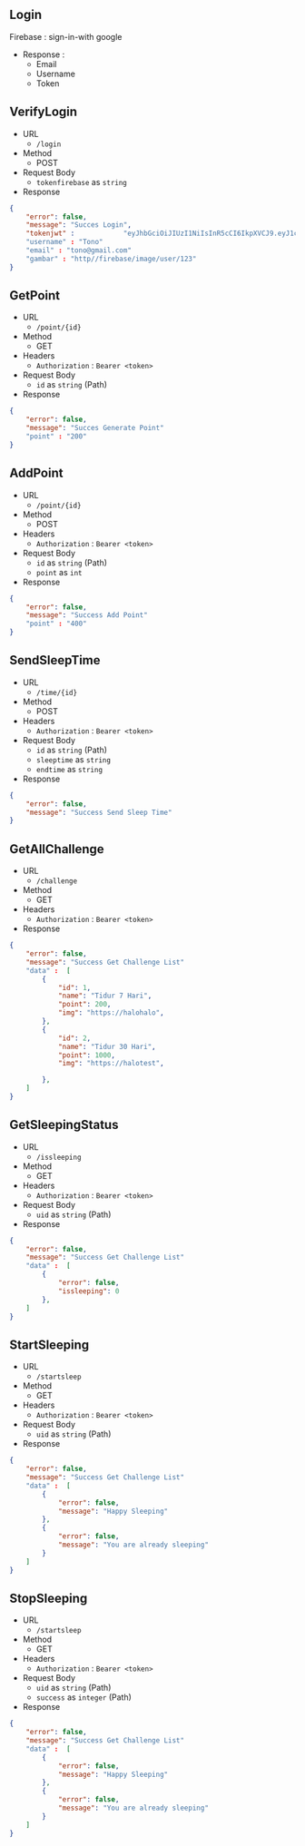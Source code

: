 ## Login
Firebase : sign-in-with google
* Response : 
    - Email
    - Username
	- Token

## VerifyLogin
* URL
    - ```/login```
* Method
    - POST
* Request Body
    - ``tokenfirebase`` as ``string``
* Response
```json
{
    "error": false,
    "message": "Succes Login",
    "tokenjwt" : 			"eyJhbGciOiJIUzI1NiIsInR5cCI6IkpXVCJ9.eyJ1c2VySWQiOiJ1c2VyLXlqNXBjX0xBUkNfQWdLNjEiLCJpYXQiOjE2NDE3OTk5NDl9.flEMaQ7zsdYkxuyGbiXjEDXO8kuDTcI__3UjCwt6R_I"
    "username" : "Tono"
    "email" : "tono@gmail.com"
    "gambar" : "http//firebase/image/user/123"
}
```

## GetPoint
* URL
    - ```/point/{id}```
* Method
    - GET
* Headers
    - ``Authorization`` : ``Bearer <token>``
* Request Body
    - ``id`` as ``string`` (Path)
* Response
```json
{
    "error": false,
    "message": "Succes Generate Point"
    "point" : "200"
}
```


## AddPoint
* URL
    - ```/point/{id}```
* Method
    - POST
* Headers
    - ``Authorization`` : ``Bearer <token>``
* Request Body
    - ``id`` as ``string`` (Path)
    - ``point`` as ``int``
* Response
```json
{
    "error": false,
    "message": "Success Add Point"
    "point" : "400"
}
```

## SendSleepTime
* URL
    - ```/time/{id}```
* Method
    - POST
* Headers
    - ``Authorization`` : ``Bearer <token>``
* Request Body
    - ``id`` as ``string`` (Path)
    - ``sleeptime`` as ``string``
    - ``endtime`` as ``string``
* Response
```json
{
    "error": false,
    "message": "Success Send Sleep Time"
}
```

## GetAllChallenge
* URL
    - ```/challenge```
* Method
    - GET
* Headers
    - ``Authorization`` : ``Bearer <token>``
* Response
```json
{
    "error": false,
    "message": "Success Get Challenge List"
    "data" :  [
        {
            "id": 1,
            "name": "Tidur 7 Hari",
            "point": 200,
            "img": "https://halohalo",
        },
        {
            "id": 2,
            "name": "Tidur 30 Hari",
            "point": 1000,
            "img": "https://halotest",

        },
    ]
}
```
## GetSleepingStatus
* URL
    - ```/issleeping```
* Method
    - GET
* Headers
    - ``Authorization`` : ``Bearer <token>``
* Request Body
    - ``uid`` as ``string`` (Path)
* Response
```json
{
    "error": false,
    "message": "Success Get Challenge List"
    "data" :  [
        {
            "error": false,
            "issleeping": 0
        },
    ]
}
```

## StartSleeping
* URL
    - ```/startsleep```
* Method
    - GET
* Headers
    - ``Authorization`` : ``Bearer <token>``
* Request Body
    - ``uid`` as ``string`` (Path)
* Response
```json
{
    "error": false,
    "message": "Success Get Challenge List"
    "data" :  [
        {
            "error": false,
            "message": "Happy Sleeping"
        },
        {
            "error": false,
            "message": "You are already sleeping"
        }
    ]
}
```

## StopSleeping
* URL
    - ```/startsleep```
* Method
    - GET
* Headers
    - ``Authorization`` : ``Bearer <token>``
* Request Body
    - ``uid`` as ``string`` (Path)
    - ``success`` as ``integer`` (Path)
* Response
```json
{
    "error": false,
    "message": "Success Get Challenge List"
    "data" :  [
        {
            "error": false,
            "message": "Happy Sleeping"
        },
        {
            "error": false,
            "message": "You are already sleeping"
        }
    ]
}
```
